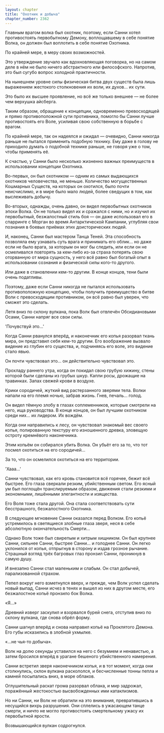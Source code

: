 ```yaml
---
layout: chapter
title: "Охотник и добыча"
chapter_number: 2362
---
```




Главным врагом волка был охотник, поэтому, если Санни хотел противостоять первобытному Демону, воплощавшему в себе понятие Волка, он должен был воплотить в себе понятие Охотника.

По крайней мере, в меру своих возможностей.

Это утверждение звучало как вдохновляющая поговорка, но на самом деле в нём не было ничего абстрактного или философского. Напротив, это был сугубо вопрос холодной практичности.

На нынешнем уровне силы физическая битва двух существ была лишь выражением жестокого столкновения их воли, их духов... их сути.

Это было их высшее проявление, но всё же только внешнее — не более чем верхушка айсберга.

Таким образом, обращение к концепции, одновременно превосходящей и прямо противоположной сути противника, помогло бы Санни лучше противостоять его Воле, усиливая свою собственную в борьбе с врагом.

По крайней мере, так он надеялся и ожидал — очевидно, Санни никогда раньше не пытался применить подобную технику. Ему даже в голову не приходило думать о подобной технике раньше, не говоря уже о том, чтобы применять её.

К счастью, у Санни было несколько жизненно важных преимуществ в использовании концепции Охотника.

Во-первых, он был охотником — одним из самых выдающихся охотников человечества, не меньше. Количество могущественных Кошмарных Существ, на которых он охотился, было почти неисчислимо, и в мире было мало людей, более сведущих в том, как выслеживать добычу.

Во-вторых, однажды, очень давно, он видел первобытных охотников эпохи Волка. Он не только видел их и сражался с ними, но и изучил их первобытный, безжалостный стиль боя — он даже использовал его в спарринге с Морган во время Антарктической Кампании, углубляя свои познания в боевых приёмах этих доисторических людей.

И, наконец, Санни был мастером Танца Теней. Эта способность позволяла ему узнавать суть врага и принимать его облик... но даже если не было врага, за которым он мог бы следить, или если он не осмеливался повторять за кем-либо из-за страха потерять свою оторванную от мира сущность, у него всё равно был богатый опыт в использовании сознания и физической силы кого-то другого.

Или даже в становлении кем-то другим. В конце концов, тени были очень податливы.

Поэтому, даже если Санни никогда не пытался использовать противоположную концепцию, чтобы получить преимущество в битве Воли с превосходящим противником, он всё равно был уверен, что сможет это сделать.

Летя вниз по склону вулкана, пока Волк был отвлечён Обсидиановыми Осами, Санни напряг все свои силы.

'Почувствуй это...'

Когда Санни рванулся вперёд, и наконечник его копья разорвал ткань мира, он представил себя кем-то другим. Его воображение вызвало видение из глубин его существа, и, подчиняясь его воле, это видение стало явью.

Он почти чувствовал это... он действительно чувствовал это.

Прохладу раннего утра, когда он покидал свою грубую хижину, стены которой были сделаны из грубых шкур. Капли росы, дрожащие на травинках. Запах свежей крови в воздухе.

Крики сородичей, жуткий вид растерзанного зверями тела. Волки напали на его племя ночью, забрав жизнь. Гнев, печаль... голод.

Он видел тёмную злобу в глазах соплеменников, которые смотрели на него, ища руководства. В конце концов, он был лучшим охотником среди них... их лидером. Их вождём.

Когда они направились к лесу, он чувствовал знакомый вес своего копья, полированную текстуру его изношенного древка, зловещую остроту кремнёвого наконечника.

Этим копьём он собирался убить Волка. Он убьёт его за то, что тот посмел охотиться на его сородичей...

За то, что он осмелился охотиться на его территории.

'Хааа...'

Санни чувствовал, как его кровь становится всё горячее, бежит всё быстрее. Его глаза сверкали резким, убийственным светом. Его ясный ум был поглощён транслируемым образом, движения стали резкими и экономными, лишёнными элегантности и изящества.

Его Воля тоже стала другой. Она стала соответствовать сути бесстрашного, безжалостного Охотника.

В следующее мгновение Санни оказался перед Волком. Его копьё устремилось в светящиеся злобные глаза зверя, неся в себе абсолютную окончательность Смерти...

Однако Волк тоже был свирепым и хитрым хищником. Он был крупнее Санни, сильнее Санни, быстрее Санни... и голоднее Санни. Он легко уклонился от копья, отпрыгнув в сторону и издав грозное рычание. Страшный взгляд трёх багровых глаз пронзил Санни, проникнув в самую душу.

И внезапно Санни стал маленьким и слабым. Он стал добычей, парализованной страхом.

Пепел вокруг него взметнулся вверх, и прежде, чем Волк успел сделать новый выпад, Санни исчез в тенях и вышел из них в другом месте, его безжалостное копьё пронзило бок Волка.

«Я...»

Древний изверг заскулил и взорвался бурей снега, отступив вниз по склону вулкана, где снова обрёл форму.

Санни шагнул вперёд и снова направил копьё на Проклятого Демона. Его губы исказились в злобной ухмылке.

«...не чья-то добыча».

Волк на долю секунды уставился на него с безумием и ненавистью, а затем бросился вперёд в урагане бешеного убийственного намерения.

Санни встретил зверя наконечником копья, и в тот момент, когда они столкнулись, склон вулкана раскололся, и бесчисленные тонны пепла и камней посыпались вниз, в море облаков.

Оглушительный раскат грома разорвал облака, и мир задрожал, поражённый жестокостью высвобожденных ими катаклизмов.

Но ни Санни, ни Волк не обратили на это внимания, превратившись в несущийся вихрь разрушения. Они сплелись в ужасающем танце смерти, и ничто не могло противостоять смертельному ужасу их первобытной ярости.

Возвышающийся вулкан содрогнулся.

